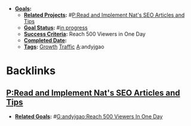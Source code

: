 - **[Goals](<Goals.md>):**
    - **[Related Projects](<Related Projects.md>):** #[P:Read and Implement Nat's SEO Articles and Tips](<P:Read and Implement Nat's SEO Articles and Tips.md>)
    - **[Goal Status](<Goal Status.md>):** #[in progress](<in progress.md>)
    - **[Success Criteria](<Success Criteria.md>):** Reach 500 Viewers in One Day
    - **[Completed Date](<Completed Date.md>):** 
    - **[Tags](<Tags.md>):** [Growth](<Growth.md>) [Traffic](<Traffic.md>) [A](<A.md>):andyjgao

# Backlinks
## [P:Read and Implement Nat's SEO Articles and Tips](<P:Read and Implement Nat's SEO Articles and Tips.md>)
- **[Related Goals](<Related Goals.md>):** #[G:andyjgao:Reach 500 Viewers In One Day](<G:andyjgao:Reach 500 Viewers In One Day.md>)


